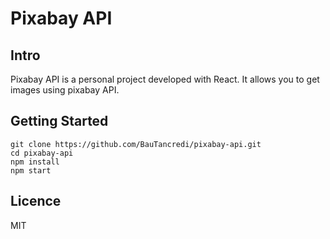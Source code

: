 <h1> 
Pixabay API
</h1>

<h2>
Intro
</h2>
Pixabay API is a personal project developed with React. It allows you to get images using pixabay API.


<h2>
Getting Started
</h2>

```
git clone https://github.com/BauTancredi/pixabay-api.git
cd pixabay-api
npm install
npm start
```

<h2>
Licence

</h2>

MIT
